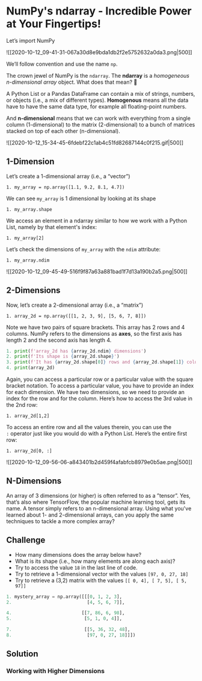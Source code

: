 # NumPy's ndarray - Incredible Power at Your Fingertips!

Let’s import NumPy

![[2020-10-12_09-41-31-067a30d8e9bda1db2f2e5752632a0da3.png|500]]

We’ll follow convention and use the name `np`.

The crown jewel of NumPy is the `ndarray`. The **ndarray** is a _homogeneous n-dimensional array_ object. What does that mean? 🤨

A Python List or a Pandas DataFrame can contain a mix of strings, numbers, or objects (i.e., a mix of different types). **Homogenous** means all the data have to have the same data type, for example all floating-point numbers.

And **n-dimensional** means that we can work with everything from a single column (1-dimensional) to the matrix (2-dimensional) to a bunch of matrices stacked on top of each other (n-dimensional).

![[2020-10-12_15-34-45-6fdebf22c1ab4c51fd82687144c0f215.gif|500]]

## 1-Dimension

Let’s create a 1-dimensional array (i.e., a “vector”)

`1. my_array = np.array([1.1, 9.2, 8.1, 4.7])`

We can see `my_array` is 1 dimensional by looking at its shape

`1. my_array.shape`

We access an element in a ndarray similar to how we work with a Python List, namely by that element's index:

`1. my_array[2]`

Let’s check the dimensions of `my_array` with the `ndim` attribute:

`1. my_array.ndim`

![[2020-10-12_09-45-49-516f9f87a63a881bad1f7d13a190b2a5.png|500]]

## 2-Dimensions

Now, let’s create a 2-dimensional array (i.e., a “matrix”)

``1. array_2d = np.array([[1, 2, 3, 9], [5, 6, 7, 8]])``

Note we have two pairs of square brackets. This array has 2 rows and 4 columns. NumPy refers to the dimensions as **axes**, so the first axis has length 2 and the second axis has length 4.

```python
1. print(f'array_2d has {array_2d.ndim} dimensions')
2. print(f'Its shape is {array_2d.shape}')
3. print(f'It has {array_2d.shape[0]} rows and {array_2d.shape[1]} columns')
4. print(array_2d)
```

Again, you can access a particular row or a particular value with the square bracket notation. To access a particular value, you have to provide an index for each dimension. We have two dimensions, so we need to provide an index for the row and for the column. Here’s how to access the 3rd value in the 2nd row:

`1. array_2d[1,2]`

To access an entire row and all the values therein, you can use the `:` operator just like you would do with a Python List. Here’s the entire first row:

`1. array_2d[0, :]`

![[2020-10-12_09-56-06-a843401b2d459f4afabfcb8979e0b5ae.png|500]]

## N-Dimensions

An array of 3 dimensions (or higher) is often referred to as a ”tensor”. Yes, that’s also where TensorFlow, the popular machine learning tool, gets its name. A tensor simply refers to an n-dimensional array. Using what you've learned about 1- and 2-dimensional arrays, can you apply the same techniques to tackle a more complex array?

## Challenge

- How many dimensions does the array below have?
- What is its shape (i.e., how many elements are along each axis)?
- Try to access the value `18` in the last line of code.
- Try to retrieve a 1-dimensional vector with the values `[97, 0, 27, 18]`
- Try to retrieve a (3,2) matrix with the values `[[ 0, 4], [ 7, 5], [ 5, 97]]`

```python
1. mystery_array = np.array([[[0, 1, 2, 3],
2.                            [4, 5, 6, 7]],

4.                          [[7, 86, 6, 98],
5.                           [5, 1, 0, 4]],

7.                           [[5, 36, 32, 48],
8.                            [97, 0, 27, 18]]])
```

## Solution

### Working with Higher Dimensions

